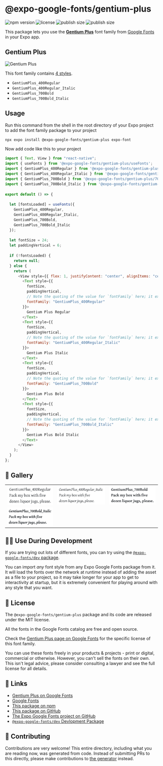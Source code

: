 # @expo-google-fonts/gentium-plus

![npm version](https://flat.badgen.net/npm/v/@expo-google-fonts/gentium-plus)
![license](https://flat.badgen.net/github/license/expo/google-fonts)
![publish size](https://flat.badgen.net/packagephobia/install/@expo-google-fonts/gentium-plus)
![publish size](https://flat.badgen.net/packagephobia/publish/@expo-google-fonts/gentium-plus)

This package lets you use the [**Gentium Plus**](https://fonts.google.com/specimen/Gentium+Plus) font family from [Google Fonts](https://fonts.google.com/) in your Expo app.

## Gentium Plus

![Gentium Plus](./font-family.png)

This font family contains [4 styles](#-gallery).

- `GentiumPlus_400Regular`
- `GentiumPlus_400Regular_Italic`
- `GentiumPlus_700Bold`
- `GentiumPlus_700Bold_Italic`

## Usage

Run this command from the shell in the root directory of your Expo project to add the font family package to your project

```sh
npx expo install @expo-google-fonts/gentium-plus expo-font
```

Now add code like this to your project

```js
import { Text, View } from "react-native";
import { useFonts } from '@expo-google-fonts/gentium-plus/useFonts';
import { GentiumPlus_400Regular } from '@expo-google-fonts/gentium-plus/400Regular';
import { GentiumPlus_400Regular_Italic } from '@expo-google-fonts/gentium-plus/400Regular_Italic';
import { GentiumPlus_700Bold } from '@expo-google-fonts/gentium-plus/700Bold';
import { GentiumPlus_700Bold_Italic } from '@expo-google-fonts/gentium-plus/700Bold_Italic';

export default () => {

  let [fontsLoaded] = useFonts({
    GentiumPlus_400Regular, 
    GentiumPlus_400Regular_Italic, 
    GentiumPlus_700Bold, 
    GentiumPlus_700Bold_Italic
  });

  let fontSize = 24;
  let paddingVertical = 6;

  if (!fontsLoaded) {
    return null;
  } else {
    return (
      <View style={{ flex: 1, justifyContent: "center", alignItems: "center" }}>
        <Text style={{
          fontSize,
          paddingVertical,
          // Note the quoting of the value for `fontFamily` here; it expects a string!
          fontFamily: "GentiumPlus_400Regular"
        }}>
          Gentium Plus Regular
        </Text>
        <Text style={{
          fontSize,
          paddingVertical,
          // Note the quoting of the value for `fontFamily` here; it expects a string!
          fontFamily: "GentiumPlus_400Regular_Italic"
        }}>
          Gentium Plus Italic
        </Text>
        <Text style={{
          fontSize,
          paddingVertical,
          // Note the quoting of the value for `fontFamily` here; it expects a string!
          fontFamily: "GentiumPlus_700Bold"
        }}>
          Gentium Plus Bold
        </Text>
        <Text style={{
          fontSize,
          paddingVertical,
          // Note the quoting of the value for `fontFamily` here; it expects a string!
          fontFamily: "GentiumPlus_700Bold_Italic"
        }}>
          Gentium Plus Bold Italic
        </Text>
      </View>
    );
  }
};
```

## 🔡 Gallery


||||
|-|-|-|
|![GentiumPlus_400Regular](./400Regular/GentiumPlus_400Regular.ttf.png)|![GentiumPlus_400Regular_Italic](./400Regular_Italic/GentiumPlus_400Regular_Italic.ttf.png)|![GentiumPlus_700Bold](./700Bold/GentiumPlus_700Bold.ttf.png)||
|![GentiumPlus_700Bold_Italic](./700Bold_Italic/GentiumPlus_700Bold_Italic.ttf.png)||||


## 👩‍💻 Use During Development

If you are trying out lots of different fonts, you can try using the [`@expo-google-fonts/dev` package](https://github.com/expo/google-fonts/tree/master/font-packages/dev#readme).

You can import _any_ font style from any Expo Google Fonts package from it. It will load the fonts over the network at runtime instead of adding the asset as a file to your project, so it may take longer for your app to get to interactivity at startup, but it is extremely convenient for playing around with any style that you want.


## 📖 License

The `@expo-google-fonts/gentium-plus` package and its code are released under the MIT license.

All the fonts in the Google Fonts catalog are free and open source.

Check the [Gentium Plus page on Google Fonts](https://fonts.google.com/specimen/Gentium+Plus) for the specific license of this font family.

You can use these fonts freely in your products & projects - print or digital, commercial or otherwise. However, you can't sell the fonts on their own. This isn't legal advice, please consider consulting a lawyer and see the full license for all details.

## 🔗 Links

- [Gentium Plus on Google Fonts](https://fonts.google.com/specimen/Gentium+Plus)
- [Google Fonts](https://fonts.google.com/)
- [This package on npm](https://www.npmjs.com/package/@expo-google-fonts/gentium-plus)
- [This package on GitHub](https://github.com/expo/google-fonts/tree/master/font-packages/gentium-plus)
- [The Expo Google Fonts project on GitHub](https://github.com/expo/google-fonts)
- [`@expo-google-fonts/dev` Devlopment Package](https://github.com/expo/google-fonts/tree/master/font-packages/dev)

## 🤝 Contributing

Contributions are very welcome! This entire directory, including what you are reading now, was generated from code. Instead of submitting PRs to this directly, please make contributions to [the generator](https://github.com/expo/google-fonts/tree/master/packages/generator) instead.
